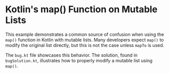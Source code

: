 # Kotlin's map() Function on Mutable Lists

This example demonstrates a common source of confusion when using the `map()` function in Kotlin with mutable lists.  Many developers expect `map()` to modify the original list directly, but this is not the case unless `mapTo` is used.

The `bug.kt` file showcases this behavior.  The solution, found in `bugSolution.kt`, illustrates how to properly modify a mutable list using `map()`.